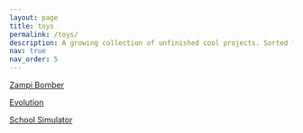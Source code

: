 ```yaml
---
layout: page
title: toys
permalink: /toys/
description: A growing collection of unfinished cool projects. Sorted from most finished to least finished.
nav: true
nav_order: 5
---
```


[Zampi Bomber](/assets/toys/bomber/)

[Evolution](/assets/toys/evolution/)

[School Simulator](/assets/toys/school/)
